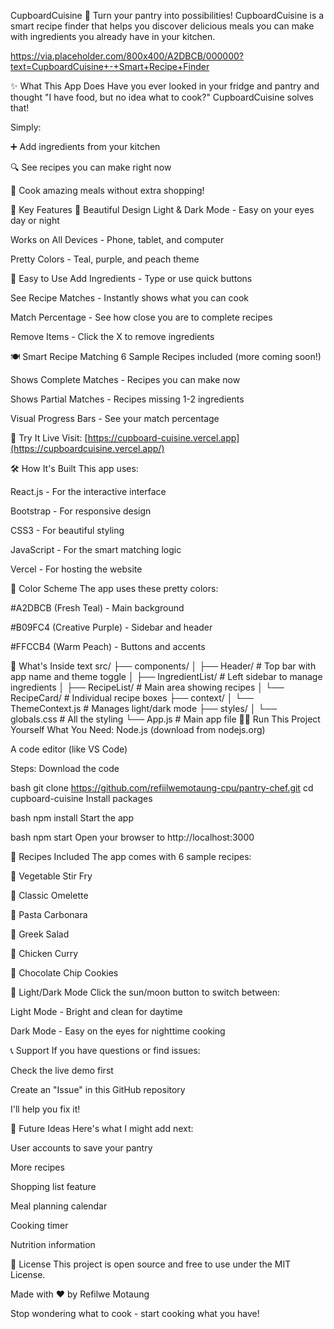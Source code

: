 CupboardCuisine 🍳
Turn your pantry into possibilities! CupboardCuisine is a smart recipe finder that helps you discover delicious meals you can make with ingredients you already have in your kitchen.

https://via.placeholder.com/800x400/A2DBCB/000000?text=CupboardCuisine+-+Smart+Recipe+Finder

✨ What This App Does
Have you ever looked in your fridge and pantry and thought "I have food, but no idea what to cook?" CupboardCuisine solves that!

Simply:

➕ Add ingredients from your kitchen

🔍 See recipes you can make right now

🍳 Cook amazing meals without extra shopping!

🎯 Key Features
🎨 Beautiful Design
Light & Dark Mode - Easy on your eyes day or night

Works on All Devices - Phone, tablet, and computer

Pretty Colors - Teal, purple, and peach theme

📱 Easy to Use
Add Ingredients - Type or use quick buttons

See Recipe Matches - Instantly shows what you can cook

Match Percentage - See how close you are to complete recipes

Remove Items - Click the X to remove ingredients

🍽️ Smart Recipe Matching
6 Sample Recipes included (more coming soon!)

Shows Complete Matches - Recipes you can make now

Shows Partial Matches - Recipes missing 1-2 ingredients

Visual Progress Bars - See your match percentage

🚀 Try It Live
Visit: [https://cupboard-cuisine.vercel.app](https://cupboardcuisine.vercel.app/)

🛠️ How It's Built
This app uses:

React.js - For the interactive interface

Bootstrap - For responsive design

CSS3 - For beautiful styling

JavaScript - For the smart matching logic

Vercel - For hosting the website

🎨 Color Scheme
The app uses these pretty colors:

#A2DBCB (Fresh Teal) - Main background

#B09FC4 (Creative Purple) - Sidebar and header

#FFCCB4 (Warm Peach) - Buttons and accents

📁 What's Inside
text
src/
├── components/
│   ├── Header/           # Top bar with app name and theme toggle
│   ├── IngredientList/   # Left sidebar to manage ingredients
│   ├── RecipeList/       # Main area showing recipes
│   └── RecipeCard/       # Individual recipe boxes
├── context/
│   └── ThemeContext.js   # Manages light/dark mode
├── styles/
│   └── globals.css       # All the styling
└── App.js               # Main app file
🏃‍♂️ Run This Project Yourself
What You Need:
Node.js (download from nodejs.org)

A code editor (like VS Code)

Steps:
Download the code

bash
git clone https://github.com/refiilwemotaung-cpu/pantry-chef.git
cd cupboard-cuisine
Install packages

bash
npm install
Start the app

bash
npm start
Open your browser to http://localhost:3000

📱 Recipes Included
The app comes with 6 sample recipes:

🍲 Vegetable Stir Fry

🍳 Classic Omelette

🍝 Pasta Carbonara

🥗 Greek Salad

🍛 Chicken Curry

🍪 Chocolate Chip Cookies

🌙 Light/Dark Mode
Click the sun/moon button to switch between:

Light Mode - Bright and clean for daytime

Dark Mode - Easy on the eyes for nighttime cooking

📞 Support
If you have questions or find issues:

Check the live demo first

Create an "Issue" in this GitHub repository

I'll help you fix it!

🔮 Future Ideas
Here's what I might add next:

User accounts to save your pantry

More recipes

Shopping list feature

Meal planning calendar

Cooking timer

Nutrition information

📄 License
This project is open source and free to use under the MIT License.

Made with ❤️ by Refilwe Motaung

Stop wondering what to cook - start cooking what you have!
